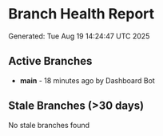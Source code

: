 # Branch Health Report
Generated: Tue Aug 19 14:24:47 UTC 2025

## Active Branches
- **main** - 18 minutes ago by Dashboard Bot

## Stale Branches (>30 days)
No stale branches found
